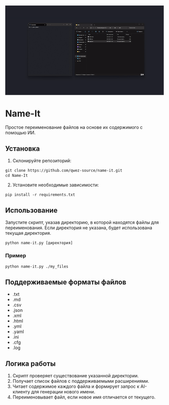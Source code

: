 ![showcase](https://github.com/Qwez-source/Name-It/blob/main/showcase.gif?raw=true)
# Name-It
Простое переименование файлов на основе их содержимого с помощью ИИ. 

## Установка

1. Склонируйте репозиторий:
```
git clone https://github.com/qwez-source/name-it.git
cd Name-It
```
2. Установите необходимые зависимости:
```
pip install -r requirements.txt
```

## Использование

Запустите скрипт, указав директорию, в которой находятся файлы для переименования. Если директория не указана, будет использована текущая директория.

```
python name-it.py [директория]
```

### Пример

```
python name-it.py ./my_files
```
## Поддерживаемые форматы файлов
- .txt
- .md
- .csv
- .json
- .xml
- .html
- .yml
- .yaml
- .ini
- .cfg
- .log

## Логика работы

1. Скрипт проверяет существование указанной директории.
2. Получает список файлов с поддерживаемыми расширениями.
3. Читает содержимое каждого файла и формирует запрос к AI-клиенту для генерации нового имени.
4. Переименовывает файл, если новое имя отличается от текущего.
